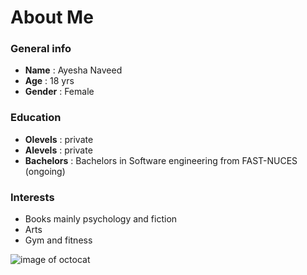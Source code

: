 # About Me
### General info
* **Name** : Ayesha Naveed
* **Age** : 18 yrs
* **Gender** : Female
### **Education**
* **Olevels** : private
* **Alevels** : private
* **Bachelors** : Bachelors in Software engineering from FAST-NUCES (ongoing)
### Interests
* Books mainly psychology and fiction
* Arts
* Gym and fitness

![image of octocat](https://avatars.githubusercontent.com/u/24390652?v=4)
